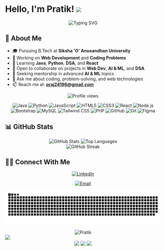 # Hello, I'm Pratik! <img src="https://media.giphy.com/media/hvRJCLFzcasrR4ia7z/giphy.gif" width="30px">

<div align="center">
  <img src="https://readme-typing-svg.herokuapp.com?font=Fira+Code&pause=1000&color=F7F7F7&center=true&vCenter=true&width=435&lines=🚀+Web+Developer;🤖+AI+%26+ML+Enthusiast;💻+DSA+Problem+Solver;🎓+B.Tech+Student" alt="Typing SVG" />
</div>

## 💼 About Me

- 🎓 Pursuing B.Tech at **Siksha 'O' Anusandhan University**
- 🔭 Working on **Web Development** and **Coding Problems**
- 🌱 Learning **Java**, **Python**, **DSA**, and **React**
- 👯 Open to collaborate on projects in **Web Dev**, **AI & ML**, and **DSA**
- 🤔 Seeking mentorship in advanced **AI & ML** topics
- 💬 Ask me about coding, problem-solving, and web technologies
- 📫 Reach me at: **praj24196@gmail.com**

<div align="center">
  <img src="https://komarev.com/ghpvc/?username=Pratiktech957&style=flat-square&color=blueviolet" alt="Profile views"/>
</div>

<div align="center">
  
  ![Java](https://img.shields.io/badge/Java-ED8B00?style=for-the-badge&logo=openjdk&logoColor=white)
  ![Python](https://img.shields.io/badge/Python-3776AB?style=for-the-badge&logo=python&logoColor=white)
  ![JavaScript](https://img.shields.io/badge/JavaScript-F7DF1E?style=for-the-badge&logo=javascript&logoColor=black)
  ![HTML5](https://img.shields.io/badge/HTML5-E34F26?style=for-the-badge&logo=html5&logoColor=white)
  ![CSS3](https://img.shields.io/badge/CSS3-1572B6?style=for-the-badge&logo=css3&logoColor=white)
  ![React](https://img.shields.io/badge/React-20232A?style=for-the-badge&logo=react&logoColor=61DAFB)
  ![Node.js](https://img.shields.io/badge/Node.js-339933?style=for-the-badge&logo=nodedotjs&logoColor=white)
  ![Bootstrap](https://img.shields.io/badge/Bootstrap-563D7C?style=for-the-badge&logo=bootstrap&logoColor=white)
  ![MySQL](https://img.shields.io/badge/MySQL-4479A1?style=for-the-badge&logo=mysql&logoColor=white)
  ![Tailwind CSS](https://img.shields.io/badge/Tailwind%20CSS-06B6D4?style=for-the-badge&logo=tailwindcss&logoColor=white)
  ![PHP](https://img.shields.io/badge/PHP-777BB4?style=for-the-badge&logo=php&logoColor=white)
  ![GitHub](https://img.shields.io/badge/GitHub-100000?style=for-the-badge&logo=github&logoColor=white)
  ![Git](https://img.shields.io/badge/Git-F05032?style=for-the-badge&logo=git&logoColor=white)
  ![Figma](https://img.shields.io/badge/Figma-F24E1E?style=for-the-badge&logo=figma&logoColor=white)

</div>


## 📊 GitHub Stats

<div align="center">
  <img height="180em" src="https://github-readme-stats.vercel.app/api?username=Pratiktech957&show_icons=true&theme=radical&include_all_commits=true&count_private=true" alt="GitHub Stats"/>
  <img height="180em" src="https://github-readme-stats.vercel.app/api/top-langs/?username=Pratiktech957&layout=compact&langs_count=7&theme=radical" alt="Top Languages"/>
</div>

<div align="center">
  <img src="https://github-readme-streak-stats.herokuapp.com?user=Pratiktech957&theme=radical" alt="GitHub Streak"/>
</div>



## 👨‍💻 Connect With Me

<div align="center">
  
  [![LinkedIn](https://img.shields.io/badge/LinkedIn-%230077B5.svg?&style=for-the-badge&logo=linkedin&logoColor=white)](https://www.linkedin.com/in/pratik-mohanty-tech)
  <!-- [![Twitter](https://img.shields.io/badge/Twitter-%231DA1F2.svg?&style=for-the-badge&logo=twitter&logoColor=white)](https://twitter.com/your-twitter) -->
  [![Email](https://img.shields.io/badge/Email-%23D14836.svg?&style=for-the-badge&logo=gmail&logoColor=white)](mailto:praj24196@gmail.com)
  
</div>

<div align="center">
  
  ![Snake animation](https://github.com/Platane/snk/raw/output/github-contribution-grid-snake.svg)
  
</div>

<div align="center">
  <img src="https://quotes-github-readme.vercel.app/api?type=horizontal&theme=radical" alt="Pratik"/>
</div>




<!-- Animated Footer -->
<img src="https://raw.githubusercontent.com/Trilokia/Trilokia/379277808c61ef204768a61bbc5d25bc7798ccf1/bottom_header.svg" />
<div align="center">
  <img src="https://forthebadge.com/images/badges/built-with-love.svg" />
  <img src="https://forthebadge.com/images/badges/powered-by-coffee.svg" />
  <img src="https://forthebadge.com/images/badges/made-with-markdown.svg" />
</div>
